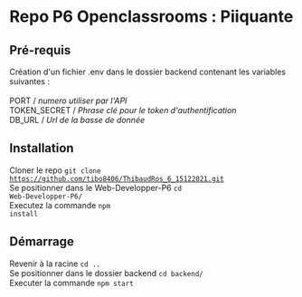 <h1>Repo P6 Openclassrooms : Piiquante</h1>

<h2>Pré-requis</h2>

Création d'un fichier .env dans le dossier backend contenant les variables suivantes : <br><br>
PORT           / <em>numero utiliser par l'API</em><br>
TOKEN_SECRET   / <em>Phrase clé pour le token d'authentification</em><br>
DB_URL         / <em>Url de la basse de donnée</em><br>


<h2>Installation</h2>

Cloner le repo <code>git clone https://github.com/tibo8406/ThibaudRos_6_15122021.git</code><br>
Se positionner dans le Web-Developper-P6 <code>cd Web-Developper-P6/</code><br>
Executez la commande <code>npm install</code><br>

<h2>Démarrage</h2>

Revenir à la racine <code>cd ..</code><br>
Se positionner dans le dossier backend <code>cd backend/</code><br>
Executer la commande <code>npm start</code><br>
